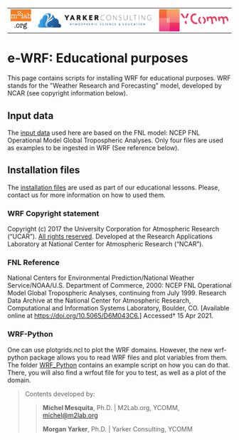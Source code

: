 <table>
   <tr>
      <td> <img src="https://github.com/M2LabOrg/MISC/blob/8d099e146d84b9d011358030888c5b069b1e8c54/Logo_M2Lab.png" align="center" height="50"></td>
      <td><img src="https://github.com/M2LabOrg/MISC/blob/8d099e146d84b9d011358030888c5b069b1e8c54/Yarker-Consulting-Logo-Darker-700x125.png" align="center" height="50"></td>
      <td><img src="https://github.com/M2LabOrg/MISC/blob/8d099e146d84b9d011358030888c5b069b1e8c54/YCOMM_logo-300x89.png" align="center" height="50">
  </td>
  </tr>
</table>


# e-WRF: Educational purposes

This page contains scripts for installing WRF for educational purposes. WRF stands for the "Weather Research and Forecasting" model, developed by NCAR (see copyright information below).

## Input data
The [input data](indata/) used here are based on the FNL model: NCEP FNL Operational Model Global Tropospheric Analyses. Only four files are used as examples to be ingested in WRF (See reference below).

## Installation files
The [installation files](installfiles/) are used as part of our educational lessons. Please, contact us for more information on how to used them.

### WRF Copyright statement
Copyright (c) 2017 the University Corporation for Atmospheric Research (“UCAR”). [All rights reserved](https://ral.ucar.edu/sites/default/files/public/projects/ncar-docker-wrf/ucar-bsd-3-clause-license.pdf).
Developed at the Research Applications Laboratory at National Center for Atmospheric Research (“NCAR”).

### FNL Reference
National Centers for Environmental Prediction/National Weather Service/NOAA/U.S. Department of Commerce, 2000: NCEP FNL Operational Model Global Tropospheric Analyses, continuing from July 1999. Research Data Archive at the National Center for Atmospheric Research, Computational and Information Systems Laboratory, Boulder, CO. [Available online at https://doi.org/10.5065/D6M043C6.] Accessed† 15 Apr 2021.

### WRF-Python
One can use plotgrids.ncl to plot the WRF domains. However, the new wrf-python package allows you to read WRF files and plot variables from them. The folder [WRF_Python](WRF_Python/) contains an example script on how you can do that. There, you will also find a wrfout file for you to test, as well as a plot of the domain.

> Contents developed by: 
>   > **Michel Mesquita**, Ph.D. | M2Lab.org, YCOMM, michel@m2lab.org
>   > 
>   > **Morgan Yarker**, Ph.D. | Yarker Consulting, YCOMM
